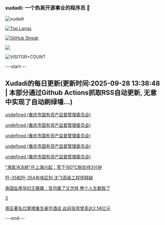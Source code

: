 ### xudadi: 一个热衷开源事业的程序员 👋

![xudadi](https://github-readme-stats-git-masterorgs-github-readme-stats-team.vercel.app/api?username=xudadi)

[![Top Langs](https://github-readme-stats.vercel.app/api/top-langs/?username=xudadi)](https://github.com/anuraghazra/github-readme-stats)

[![GitHub Streak](https://streak-stats.demolab.com?user=xudadi&locale=zh_Hans)](https://git.io/streak-stats)

![](https://raw.githubusercontent.com/xudadi/xudadi/main/assets/github-contribution-grid-snake.svg)

![VISITOR+COUNT](https://komarev.com/ghpvc/?username=xudadi&label=VISITOR+COUNT)


---start---

## Xudadi的每日更新(更新时间:2025-09-28 13:38:48 | 本部分通过Github Actions抓取RSS自动更新, 无意中实现了自动刷绿墙...)

[undefined (重庆市国有资产监督管理委员会)](https://dadilab.github.io/feeds/all.xml)

[undefined (重庆市国有资产监督管理委员会)](https://dadilab.github.io/feeds/all.xml)

[undefined (重庆市国有资产监督管理委员会)](https://dadilab.github.io/feeds/all.xml)

[undefined (重庆市国有资产监督管理委员会)](https://dadilab.github.io/feeds/all.xml)

[undefined (重庆市国有资产监督管理委员会)](https://dadilab.github.io/feeds/all.xml)

["液氮冷冻舱"在上海兴起：零下160℃脱衣待3分钟](https://m.163.com/news/article/KAG7I2GP0530JPVV.html)

[歼-35和歼-35A有啥区别 沈飞高级工程师释疑](https://m.163.com/news/article/KAG1RNHK0514R9OJ.html)

[泰国坠崖孕妇王暖暖：官司赢了又怎样 整个人生都毁了](https://m.163.com/news/article/KAGCLMG300019B3E.html)

[3](https://m.163.com/touch/news/sub/domestic)

[景区著名烂尾楼重生豪华酒店 此前投资曾高达2.56亿元](https://m.163.com/news/article/KAGC9N4S00019B3E.html)

---end---
